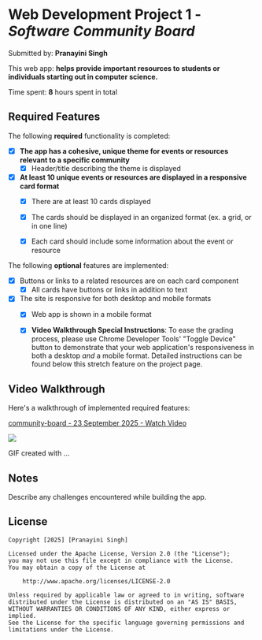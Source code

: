 # Web Development Project 1 - *Software Community Board*

Submitted by: **Pranayini Singh**

This web app: **helps provide important resources to students or individuals starting out in computer science.**

Time spent: **8** hours spent in total

## Required Features

The following **required** functionality is completed:

- [x] **The app has a cohesive, unique theme for events or resources relevant to a specific community**
  - [x] Header/title describing the theme is displayed
- [x] **At least 10 unique events or resources are displayed in a responsive card format**
  - [x] There are at least 10 cards displayed 
  - [x] The cards should be displayed in an organized format (ex. a grid, or in one line)
  - [x] Each card should include some information about the event or resource


The following **optional** features are implemented:

- [x] Buttons or links to a related resources are on each card component
  - [x] All cards have buttons or links in addition to text
- [x] The site is responsive for both desktop and mobile formats
  - [x] Web app is shown in a mobile format
  - [x] **Video Walkthrough Special Instructions**: To ease the grading process, please use Chrome Developer Tools' "Toggle Device" button to demonstrate that your web application's responsiveness in both a desktop *and* a mobile format. Detailed instructions can be found below this stretch feature on the project page. 


## Video Walkthrough

Here's a walkthrough of implemented required features:
<div>
    <a href="https://www.loom.com/share/75d55091d8d5432b9cd6982e8db0abe4">
      <p>community-board - 23 September 2025 - Watch Video</p>
    </a>
    <a href="https://www.loom.com/share/75d55091d8d5432b9cd6982e8db0abe4">
      <img style="max-width:300px;" src="https://cdn.loom.com/sessions/thumbnails/75d55091d8d5432b9cd6982e8db0abe4-c7653bd5cf267519-full-play.gif">
    </a>
  </div>

<!-- Replace this with whatever GIF tool you used! -->
GIF created with ...  
<!-- Recommended tools:
[Kap](https://getkap.co/) for macOS
[ScreenToGif](https://www.screentogif.com/) for Windows
[peek](https://github.com/phw/peek) for Linux. -->

## Notes

Describe any challenges encountered while building the app.

## License

    Copyright [2025] [Pranayini Singh]

    Licensed under the Apache License, Version 2.0 (the "License");
    you may not use this file except in compliance with the License.
    You may obtain a copy of the License at

        http://www.apache.org/licenses/LICENSE-2.0

    Unless required by applicable law or agreed to in writing, software
    distributed under the License is distributed on an "AS IS" BASIS,
    WITHOUT WARRANTIES OR CONDITIONS OF ANY KIND, either express or implied.
    See the License for the specific language governing permissions and
    limitations under the License.
